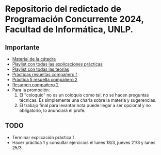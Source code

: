 # Repositorio del redictado de Programación Concurrente 2024, Facultad de Informática, UNLP.

## Importante

-   [Material de la cátedra](https://ideas.info.unlp.edu.ar/programacion-concurrente-atic-programacion-concurrente-redictado/Contents/Material/View/Show?idCourseTool=30e0e6e4-27f5-11e6-b67b-9e71128cae77)
-   [Playlist con todas las explicaciones prácticas](https://www.youtube.com/playlist?list=PLh1hBGMP6WyWN_7bQ9ov-yH86NQHwrgdo)
-   [Playlist con todas las teorías](https://www.youtube.com/playlist?list=PLDJU8kNAPOn-nY4Q5YesYIYuGw1AqIUm7)
-   [Prácticas resueltas compañero 1](https://github.com/manuelguido/Programacion-Concurrente-2023-Informatica-UNLP/tree/main/practicas)
-   [Práctica 5 resuelta compañero 2](https://github.com/deurquizajuancruz/Programacion-Concurrente)
-   [Resumen compañero 2](https://deurquizajuancruz.notion.site/Programaci-n-Concurrente-3e47b5f0f76a4cb195d4e30cb586b4d5)
-   Para la promoción:
    1. El "coloquio" no es un coloquio como tal, no se hacen preguntas técnicas. Es simplemente una charla sobre la materia y sugerencias.
    2. El trabajo final para levantar nota puede llegar a ser opcional y no obligatorio, lo anunciará el profe.

## TODO

-   Terminar explicación práctica 1.
-   Hacer práctica 1 y consultar ejercicios el lunes 18/3, jueves 21/3 y lunes 25/3.
